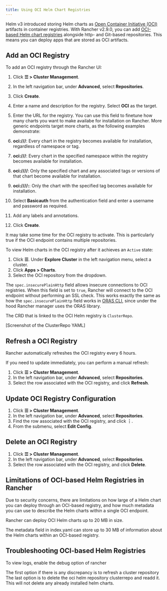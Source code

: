 ```yaml
---
title: Using OCI Helm Chart Registries
---
```


<head>
  <link rel="canonical" href="https://ranchermanager.docs.rancher.com/how-to-guides/new-user-guides/helm-charts-in-rancher/oci-registries"/>
</head>

Helm v3 introduced storing Helm charts as [Open Container Initiative (OCI)](https://opencontainers.org/about/overview/) artifacts in container registries. With Rancher v2.9.0, you can add [OCI-based Helm chart registries](https://helm.sh/docs/topics/registries/) alongside http- and Git-based repositories. This means you can deploy apps that are stored as OCI artifacts.

## Add an OCI Registry

To add an OCI registry through the Rancher UI:

1. Click **☰ > Cluster Management**.
1. In the left navigation bar, under **Advanced**, select **Repositories**.
1. Click **Create**.
1. Enter a name and description for the registry. Select **OCI** as the target.
1. Enter the URL for the registry. You can use this field to finetune how many charts you want to make availabe for installation on Rancher. More generic endpoints target more charts, as the following examples demonstrate:

  1. **oci://<registry-host>/**: Every chart in the registry becomes available for installation, regardless of namespace or tag.
  1. **oci://<registry-host>/<namespace>**: Every chart in the specified namespace within the registry becomes available for installation.
  1. **oci://<registry-host>/<namespace>/<chart-name>**: Only the specified chart and any associated tags or versions of that chart become available for installation.
  1. **oci://<registry-host>/<namespace>/<chart-name>:<tag>**: Only the chart with the specified tag becomes available for installation.

1. Select **Basicauth** from the authentication field and enter a username and password as required. 
1. Add any labels and annotations.
1. Click **Create**.

It may take some time for the OCI registry to activate. This is particularly true if the OCI endpoint contains multiple repositories. 

To view Helm charts in the OCI registry after it achieves an `Active` state:

1. Click **☰**. Under **Explore Cluster** in the left navigation menu, select a cluster.
1. Click **Apps > Charts**.
1. Select the OCI repository from the dropdown.

The `spec.insecurePlainHttp` field allows insecure connections to OCI registries. When this field is set to `true`, Rancher will connect to the OCI endpoint without performing an SSL check. This works exactly the same as how the `spec.insecurePlainHttp` field works in [ORAS CLI](https://oras.land/docs/commands/use_oras_cli), since under the hood Rancher manager uses the ORAS library.

The CRD that is linked to the OCI Helm registry is `ClusterRepo`.

[Screenshot of the ClusterRepo YAML]<!-- Engineers - Can we get this screenshot? Thank you! -->

## Refresh a OCI Registry

Rancher automatically refreshes the OCI registry every 6 hours. 

If you need to update immediately, you can perform a manual refresh:

1. Click **☰ > Cluster Management**.
1. In the left navigation bar, under **Advanced**, select **Repositories**.
1. Select the row associated with the OCI registry, and click **Refresh**.

## Update OCI Registry Configuration

1. Click **☰ > Cluster Management**.
1. In the left navigation bar, under **Advanced**, select **Repositories**.
1. Find the row associated with the OCI registry, and click **⋮**.
1. From the submenu, select **Edit Config**.

## Delete an OCI Registry

1. Click **☰ > Cluster Management**.
1. In the left navigation bar, under **Advanced**, select **Repositories**.
1. Select the row associated with the OCI registry, and click **Delete**.

## Limitations of OCI-based Helm Registries in Rancher

Due to security concerns, there are limitations on how large of a Helm chart you can deploy through an OCI-based registry, and how much metadata you can use to describe the Helm charts within a single OCI endpoint.

Rancher can deploy OCI Helm charts up to 20 MB in size.

The metadata field in index.yaml can store up to 30 MB of information about the Helm charts within an OCI-based registry.

## Troubleshooting OCI-based Helm Registries <!-- Unedited draft -->

To view logs, enable the debug option of rancher 

The first option if there is any discrepancy is to refresh a cluster repository 
The last option is to delete the oci helm repository clusterrepo and readd it. This will not delete any already installed helm charts.
